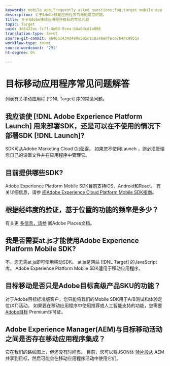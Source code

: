 ```yaml
---
keywords: mobile app;frequently asked questions;faq;target mobile app
description: 关于Adobe移动应用程序目标的常见问题。
title: 关于Adobe移动应用程序目标的常见问题
topic: Target
uuid: 3d6422ac-7cff-4e0d-9cea-64a64cd1a098
translation-type: tm+mt
source-git-commit: 9646a1434d499a595c9c8140e0fece7b48c9955a
workflow-type: tm+mt
source-wordcount: '291'
ht-degree: 0%

---
```



# 目标移动应用程序常见问题解答

列表有关移动应用程 [!DNL Target] 序的常见问题。

## 我应该使 [!DNL Adobe Experience Platform Launch] 用来部署SDK，还是可以在不使用的情况下部署SDK [!DNL Launch]?

SDK可从Adobe Marketing Cloud [Git获得](https://github.com/Adobe-Marketing-Cloud/acp-sdks/)。 如果您不使用Launch [](https://docs.adobe.com/content/help/en/launch/using/overview.html)，则必须管理您自己的设置文件并在应用程序中管理它。

## 目前提供哪些SDK?

Adobe Experience Platform Mobile SDK目前支持iOS、Android和React。 有关详细信息，请参 [阅Adobe Experience Cloud Platform Mobile SDK指南](https://aep-sdks.gitbook.io/docs/)。

## 根据经纬度的验证，基于位置的功能的频率是多少？

有关更 [多信息，请参](https://placesdocs.com/places-services-by-adobe-documentation/) 阅Adobe Places文档。

## 我是否需要at.js才能使用Adobe Experience Platform Mobile SDK?

不，您无需at.js即可使用移动SDK。 at.js是网站 [!DNL Target] 的JavaScript库。 Adobe Experience Platform Mobile SDK适用于移动应用程序。

## 目标移动是否只是Adobe目标高级产品SKU的功能？

对于Adobe目标标准版客户，您只能将我们的Mobile SDK用于A/B测试和体验定位(XT)活动。 如果要在移动应用程序中使用推荐或人工智能支持的功能，您需要 [Adobe目标](/help/c-intro/intro.md#premium) Premium许可证。

## Adobe Experience Manager(AEM)与目标移动活动之间是否存在移动应用程序集成？

它在我们的路线图上，但还没有时间表。 目前，您可以将JSON体 [验片段从](/help/c-experiences/c-manage-content/aem-experience-fragments.md) AEM共享到目标，然后可能会在移动应用程序活动中使用它们。
